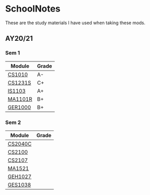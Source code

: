 # SchoolNotes #

These are the study materials I have used when taking these mods.

## AY20/21 ##
 ### Sem 1 ###
  Module | Grade
  ------ | ------
  [CS1010](https://github.com/Nnythingy/SchoolNotes/tree/main/cs1010) | A-
  [CS1231S](https://github.com/Nnythingy/SchoolNotes/tree/main/cs1231S) | C+
  [IS1103](https://github.com/Nnythingy/SchoolNotes/tree/main/IS1103) | A+
  [MA1101R](https://github.com/Nnythingy/SchoolNotes/tree/main/MA1101R) | B+
  [GER1000](https://github.com/Nnythingy/SchoolNotes/tree/main/GER1000) | B+
 ### Sem 2 ###
  Module | Grade
  ------ | ------
  [CS2040C](https://github.com/Nnythingy/SchoolNotes/tree/main/cs2040C) | 
  [CS2100](https://github.com/Nnythingy/SchoolNotes/tree/main/cs2100) | 
  [CS2107](https://github.com/Nnythingy/SchoolNotes/tree/main/cs2107) | 
  [MA1521](https://github.com/Nnythingy/SchoolNotes/tree/main/MA1521) | 
  [GEH1027](https://github.com/Nnythingy/SchoolNotes/tree/main/GEH1027) |
  [GES1038](https://github.com/Nnythingy/SchoolNotes/tree/main/GES1038) |
  

